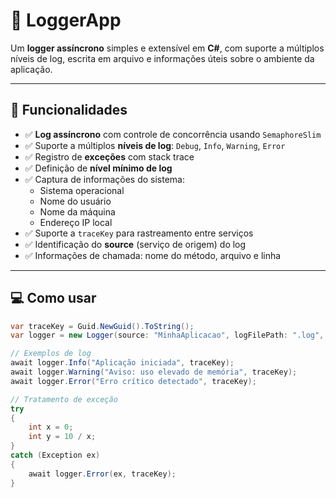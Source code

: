 # 📝 LoggerApp

Um **logger assíncrono** simples e extensível em **C#**, com suporte a múltiplos níveis de log, escrita em arquivo e informações úteis sobre o ambiente da aplicação.

---

## 🚀 Funcionalidades

- ✅ **Log assíncrono** com controle de concorrência usando `SemaphoreSlim`
- ✅ Suporte a múltiplos **níveis de log**: `Debug`, `Info`, `Warning`, `Error`
- ✅ Registro de **exceções** com stack trace
- ✅ Definição de **nível mínimo de log**
- ✅ Captura de informações do sistema:
  - Sistema operacional
  - Nome do usuário
  - Nome da máquina
  - Endereço IP local
- ✅ Suporte a `traceKey` para rastreamento entre serviços
- ✅ Identificação do **source** (serviço de origem) do log
- ✅ Informações de chamada: nome do método, arquivo e linha

---

## 💻 Como usar

```csharp
var traceKey = Guid.NewGuid().ToString();
var logger = new Logger(source: "MinhaAplicacao", logFilePath: ".log", minLevel: LogLevel.Info);

// Exemplos de log
await logger.Info("Aplicação iniciada", traceKey);
await logger.Warning("Aviso: uso elevado de memória", traceKey);
await logger.Error("Erro crítico detectado", traceKey);

// Tratamento de exceção
try
{
    int x = 0;
    int y = 10 / x;
}
catch (Exception ex)
{
    await logger.Error(ex, traceKey);
}

